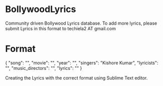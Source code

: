 # BollywoodLyrics
Community driven Bollywood Lyrics database. To add more lyrics, please submit Lyrics in this format to techiela2 AT gmail.com

# Format 
  {
    "song": "",
    "movie": "",
    "year": "",
    "singers": "Kishore Kumar",
    "lyricists": "",
    "music_directors": "",
    "lyrics": ""
  }

Creating the Lyrics with the correct format using Sublime Text editor.


